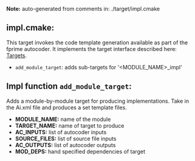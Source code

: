 **Note:** auto-generated from comments in: ./target/impl.cmake

## impl.cmake:

This target invokes the code template generation available as part of the fprime autocoder. It implements
the target interface described here: [Targets](Targets.md).

- `add_module_target`: adds sub-targets for '<MODULE_NAME>_impl'


## Impl function `add_module_target`:

Adds a module-by-module target for producing implementations. Take in the Ai.xml file and produces a set template
files.

- **MODULE_NAME:** name of the module
- **TARGET_NAME:** name of target to produce
- **AC_INPUTS:** list of autocoder inputs
- **SOURCE_FILES:** list of source file inputs
- **AC_OUTPUTS:** list of autocoder outputs
- **MOD_DEPS:** hand specified dependencies of target
